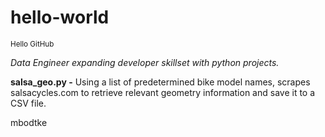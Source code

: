 # hello-world
<small>Hello GitHub</small>

<em>Data Engineer expanding developer skillset with python projects.</em>

<b>salsa_geo.py -</b>
Using a list of predetermined bike model names,  scrapes salsacycles.com to retrieve relevant geometry information and save it to a CSV file.



mbodtke
